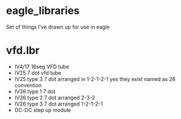 # eagle_libraries

Set of things I've drawn up for use in eagle

# vfd.lbr
* IV4/17 16seg VFD tube
* IV25 7 dot vfd tube
* IV25 type 3   7 dot  arranged in 1-2-1-2-1  yes they exist named as 26 convention
* IV26 type 1   7 dot
* IV26 type 2   7 dot  arranged 2-3-2
* IV26 type 3   7 dot  arranged 1-2-1-2-1
* DC-DC step up module 



